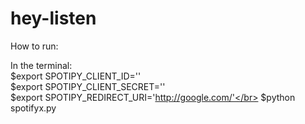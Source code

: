 # hey-listen


How to run:

In the terminal: </br>
$export SPOTIPY_CLIENT_ID='<YourIDHere>' </br>
$export SPOTIPY_CLIENT_SECRET='<YourSecretHere>' </br>
$export SPOTIPY_REDIRECT_URI='http://google.com/'</br>
$python spotifyx.py <YourUserID>
